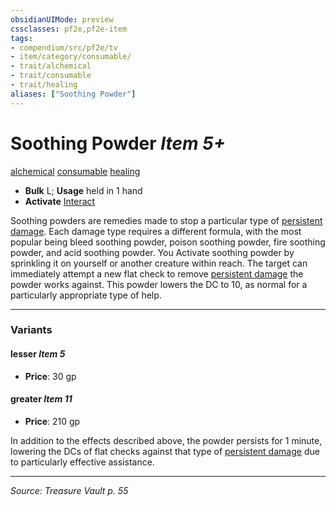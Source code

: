 ```yaml
---
obsidianUIMode: preview
cssclasses: pf2e,pf2e-item
tags:
- compendium/src/pf2e/tv
- item/category/consumable/
- trait/alchemical
- trait/consumable
- trait/healing
aliases: ["Soothing Powder"]
---
```

# Soothing Powder *Item 5+*  
[alchemical](rules/traits/alchemical.md "Alchemical Item Trait")  [consumable](rules/traits/consumable.md "Consumable Item Trait")  [healing](rules/traits/healing.md "Healing Effect Trait")  

- **Bulk** L; **Usage** held in 1 hand
- **Activate** [Interact](rules/actions/interact.md)

Soothing powders are remedies made to stop a particular type of [persistent damage](rules/conditions.md#Persistent%20Damage). Each damage type requires a different formula, with the most popular being bleed soothing powder, poison soothing powder, fire soothing powder, and acid soothing powder. You Activate soothing powder by sprinkling it on yourself or another creature within reach. The target can immediately attempt a new flat check to remove [persistent damage](rules/conditions.md#Persistent%20Damage) the powder works against. This powder lowers the DC to 10, as normal for a particularly appropriate type of help.

---

### Variants

#### lesser *Item 5*

- **Price**: 30 gp

#### greater *Item 11*

- **Price**: 210 gp

In addition to the effects described above, the powder persists for 1 minute, lowering the DCs of flat checks against that type of [persistent damage](rules/conditions.md#Persistent%20Damage) due to particularly effective assistance.

---
*Source: Treasure Vault p. 55*